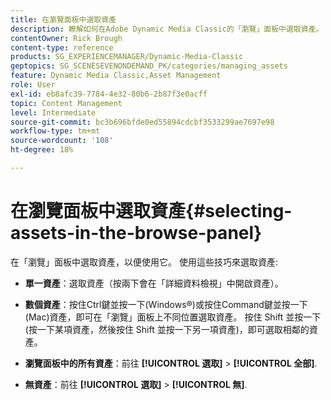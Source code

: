 ```yaml
---
title: 在瀏覽面板中選取資產
description: 瞭解如何在Adobe Dynamic Media Classic的「瀏覽」面板中選取資產。
contentOwner: Rick Brough
content-type: reference
products: SG_EXPERIENCEMANAGER/Dynamic-Media-Classic
geptopics: SG_SCENESEVENONDEMAND_PK/categories/managing_assets
feature: Dynamic Media Classic,Asset Management
role: User
exl-id: eb8afc39-7784-4e32-80b6-2b87f3e0acff
topic: Content Management
level: Intermediate
source-git-commit: bc3b696bfde0ed55894cdcbf3533299ae7697e98
workflow-type: tm+mt
source-wordcount: '108'
ht-degree: 18%

---
```


# 在瀏覽面板中選取資產{#selecting-assets-in-the-browse-panel}

在「瀏覽」面板中選取資產，以便使用它。 使用這些技巧來選取資產:

* **單一資產**：選取資產（按兩下會在「詳細資料檢視」中開啟資產）。

* **數個資產**：按住Ctrl鍵並按一下(Windows®)或按住Command鍵並按一下(Mac)資產，即可在「瀏覽」面板上不同位置選取資產。 按住 Shift 並按一下 (按一下某項資產，然後按住 Shift 並按一下另一項資產)，即可選取相鄰的資產。

* **瀏覽面板中的所有資產**：前往 **[!UICONTROL 選取]** > **[!UICONTROL 全部]**.

* **無資產**：前往 **[!UICONTROL 選取]** > **[!UICONTROL 無]**.
